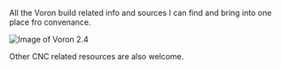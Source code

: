 All the Voron build related info and sources I can find and bring into one place fro convenance.

![Image of Voron 2.4](http://vorondesign.com/images/voron2.4.jpg)

Other CNC related resources are also welcome.
